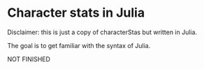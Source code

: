 # Character stats in Julia
Disclaimer: this is just a copy of characterStas but written in Julia.

The goal is to get familiar with the syntax of Julia.

NOT FINISHED